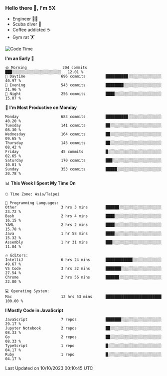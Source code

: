 ### Hello there 👋, I'm 5X

* Engineer 👨‍💻
* Scuba diver 🤿
* Coffee addicted ☕️
* Gym rat 🏋️

<!--START_SECTION:waka-->
![Code Time](http://img.shields.io/badge/Code%20Time-579%20hrs%2014%20mins-blue)

**I'm an Early 🐤** 

```text
🌞 Morning                204 commits         ███░░░░░░░░░░░░░░░░░░░░░░   12.01 % 
🌆 Daytime                696 commits         ██████████░░░░░░░░░░░░░░░   40.97 % 
🌃 Evening                543 commits         ████████░░░░░░░░░░░░░░░░░   31.96 % 
🌙 Night                  256 commits         ████░░░░░░░░░░░░░░░░░░░░░   15.07 % 
```
📅 **I'm Most Productive on Monday** 

```text
Monday                   683 commits         ██████████░░░░░░░░░░░░░░░   40.20 % 
Tuesday                  141 commits         ██░░░░░░░░░░░░░░░░░░░░░░░   08.30 % 
Wednesday                164 commits         ██░░░░░░░░░░░░░░░░░░░░░░░   09.65 % 
Thursday                 143 commits         ██░░░░░░░░░░░░░░░░░░░░░░░   08.42 % 
Friday                   45 commits          █░░░░░░░░░░░░░░░░░░░░░░░░   02.65 % 
Saturday                 170 commits         ███░░░░░░░░░░░░░░░░░░░░░░   10.01 % 
Sunday                   353 commits         █████░░░░░░░░░░░░░░░░░░░░   20.78 % 
```


📊 **This Week I Spent My Time On** 

```text
🕑︎ Time Zone: Asia/Taipei

💬 Programming Languages: 
Other                    3 hrs 3 mins        ██████░░░░░░░░░░░░░░░░░░░   23.72 % 
Bash                     2 hrs 4 mins        ████░░░░░░░░░░░░░░░░░░░░░   16.15 % 
YAML                     2 hrs 2 mins        ████░░░░░░░░░░░░░░░░░░░░░   15.78 % 
Java                     1 hr 58 mins        ████░░░░░░░░░░░░░░░░░░░░░   15.32 % 
Assembly                 1 hr 31 mins        ███░░░░░░░░░░░░░░░░░░░░░░   11.84 % 

🔥 Editors: 
IntelliJ                 6 hrs 24 mins       ████████████░░░░░░░░░░░░░   49.67 % 
VS Code                  3 hrs 32 mins       ███████░░░░░░░░░░░░░░░░░░   27.54 % 
Chrome                   2 hrs 56 mins       ██████░░░░░░░░░░░░░░░░░░░   22.80 % 

💻 Operating System: 
Mac                      12 hrs 53 mins      █████████████████████████   100.00 % 
```

**I Mostly Code in JavaScript** 

```text
JavaScript               7 repos             ███████░░░░░░░░░░░░░░░░░░   29.17 % 
Jupyter Notebook         2 repos             ██░░░░░░░░░░░░░░░░░░░░░░░   08.33 % 
Go                       2 repos             ██░░░░░░░░░░░░░░░░░░░░░░░   08.33 % 
TypeScript               1 repo              █░░░░░░░░░░░░░░░░░░░░░░░░   04.17 % 
Ruby                     1 repo              █░░░░░░░░░░░░░░░░░░░░░░░░   04.17 % 
```




 Last Updated on 10/10/2023 00:10:45 UTC
<!--END_SECTION:waka-->

